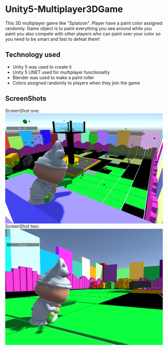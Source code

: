# Unity5-Multiplayer3DGame

This 3D multiplayer game like "Splatoon". Player have a paint color assigned randomly. Game object is to paint everything you see around while you paint you also compete with other players who can paint over your color so you need to be smart and fast to defeat them!

## Technology used
    
- Unity 5 was used to create it 
- Unity 5 UNET used for multiplayer functionality
- Blender was used to make a paint roller
- Colors assigned randomly to players when they join the game

## ScreenShots

ScreenShot one:
<img src="Images/ColorMultiplayer3Players.PNG" align="center" />
ScreenShot two:
<img src="Images/ColorMultiplayer.PNG" align="center" />